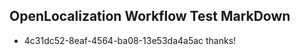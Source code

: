 ## OpenLocalization Workflow Test MarkDown
* 4c31dc52-8eaf-4564-ba08-13e53da4a5ac thanks!

<!--HONumber=Jul16_HO3-->


